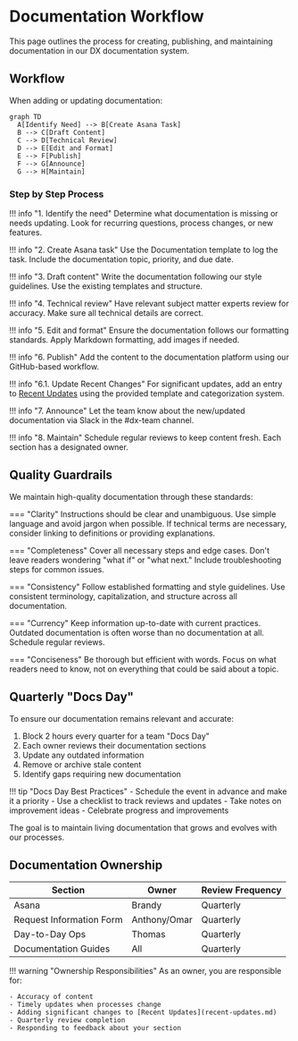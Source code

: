 # Documentation Workflow

This page outlines the process for creating, publishing, and maintaining documentation in our DX documentation system.

## Workflow

When adding or updating documentation:

```mermaid
graph TD
  A[Identify Need] --> B[Create Asana Task]
  B --> C[Draft Content]
  C --> D[Technical Review]
  D --> E[Edit and Format]
  E --> F[Publish]
  F --> G[Announce]
  G --> H[Maintain]
```

### Step by Step Process

!!! info "1. Identify the need"
    Determine what documentation is missing or needs updating. Look for recurring questions, process changes, or new features.

!!! info "2. Create Asana task"
    Use the Documentation template to log the task. Include the documentation topic, priority, and due date.

!!! info "3. Draft content"
    Write the documentation following our style guidelines. Use the existing templates and structure.

!!! info "4. Technical review"
    Have relevant subject matter experts review for accuracy. Make sure all technical details are correct.

!!! info "5. Edit and format"
    Ensure the documentation follows our formatting standards. Apply Markdown formatting, add images if needed.

!!! info "6. Publish"
    Add the content to the documentation platform using our GitHub-based workflow.

!!! info "6.1. Update Recent Changes"
    For significant updates, add an entry to [Recent Updates](recent-updates.md) using the provided template and categorization system.

!!! info "7. Announce"
    Let the team know about the new/updated documentation via Slack in the #dx-team channel.

!!! info "8. Maintain"
    Schedule regular reviews to keep content fresh. Each section has a designated owner.

## Quality Guardrails

We maintain high-quality documentation through these standards:

=== "Clarity"
    Instructions should be clear and unambiguous. Use simple language and avoid jargon when possible. If technical terms are necessary, consider linking to definitions or providing explanations.

=== "Completeness"
    Cover all necessary steps and edge cases. Don't leave readers wondering "what if" or "what next." Include troubleshooting steps for common issues.

=== "Consistency"
    Follow established formatting and style guidelines. Use consistent terminology, capitalization, and structure across all documentation.

=== "Currency"
    Keep information up-to-date with current practices. Outdated documentation is often worse than no documentation at all. Schedule regular reviews.

=== "Conciseness"
    Be thorough but efficient with words. Focus on what readers need to know, not on everything that could be said about a topic.

## Quarterly "Docs Day"

To ensure our documentation remains relevant and accurate:

1. Block 2 hours every quarter for a team "Docs Day"
2. Each owner reviews their documentation sections
3. Update any outdated information
4. Remove or archive stale content
5. Identify gaps requiring new documentation

!!! tip "Docs Day Best Practices"
    - Schedule the event in advance and make it a priority
    - Use a checklist to track reviews and updates
    - Take notes on improvement ideas
    - Celebrate progress and improvements

The goal is to maintain living documentation that grows and evolves with our processes.

## Documentation Ownership

| Section | Owner | Review Frequency |
|---------|-------|------------------|
| Asana | Brandy | Quarterly |
| Request Information Form | Anthony/Omar | Quarterly |
| Day-to-Day Ops | Thomas | Quarterly |
| Documentation Guides | All | Quarterly |

!!! warning "Ownership Responsibilities"
    As an owner, you are responsible for:
    
    - Accuracy of content
    - Timely updates when processes change
    - Adding significant changes to [Recent Updates](recent-updates.md)
    - Quarterly review completion
    - Responding to feedback about your section 